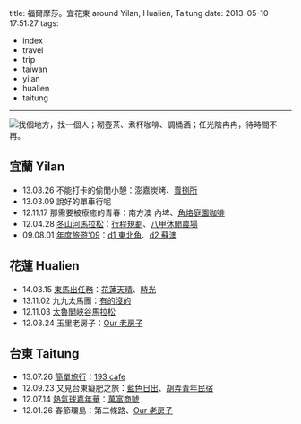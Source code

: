title: 福爾摩莎。宜花東 around Yilan, Hualien, Taitung
date: 2013-05-10 17:51:27
tags:
- index
- travel
- trip
- taiwan
- yilan
- hualien
- taitung
---

![找個地方，找一個人；砌壺茶、煮杯咖啡、調桶酒；任光陰冉冉，待時間不再。](http://farm3.staticflickr.com/2642/3782409477_df160ee863_z.jpg)

## 宜蘭 Yilan ##

-   13.03.26 不能打卡的偷閒小憩：澎嘉炭烤、[賣捌所](http://goo.gl/1Ew6I)
-   13.03.09 說好的單車行呢
-   12.11.17 那需要被療癒的青春：南方澳 內埤、[角烙庭園咖啡](http://goo.gl/COZR3)
-   12.04.28 [冬山河馬拉松](http://goo.gl/fRw2LW)：[行程規劃](http://goo.gl/mlWdfP)、[八甲休閒農場](http://goo.gl/Pb7jH8)
-   09.08.01 [年度旅遊'09](http://goo.gl/rDmvBL)：[d1 東北角](http://goo.gl/SjFSaj)、[d2 蘇澳](http://goo.gl/xmSK4G)

## 花蓮 Hualien ##

-   14.03.15 [東馬出任務](#)：[花蓮天晴](#)、[時光](#)
-   13.11.02 九九太馬團：[有的沒的](#)
-   12.11.03 [太魯閣峽谷馬拉松](http://goo.gl/b6l41C)
-   12.03.24 玉里老房子：[Our 老房子](http://goo.gl/hkSQA0)

## 台東 Taitung ##

-   13.07.26 [簡單旅行](http://goo.gl/xDpMr6)：[193 cafe](http://goo.gl/D8zEH5)
-   12.09.23 又見台東癡肥之旅：[藍色日出](http://goo.gl/SlbRMD)、[胡弄青年民宿](http://goo.gl/mwj8Fk)
-   12.07.14 [熱氣球嘉年華](http://goo.gl/NIoXOv)：[萬富商號](http://goo.gl/fTwT8G)
-   12.01.26 春節環島：第二條路、[Our 老房子](http://goo.gl/hkSQA0)
